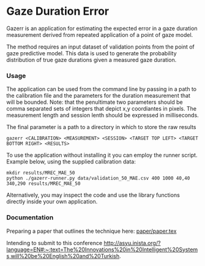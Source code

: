 # Gaze Duration Error

Gazerr is an application for estimating the expected error in a gaze duration
measurement derived from repeated application of a point of gaze model.

The method requires an input dataset of validation points from the point
of gaze predictive model. This data is used to generate the probability 
distribution of true gaze durations given a measured gaze duration.

### Usage

The application can be used from the command line by passing in a path to the
calibration file and the parameters for the duration measurement that will be
bounded. Note: that the penultimate two parameters should be comma separated sets
of integers that depict x,y coordiantes in pixels. The measurement length and
session lenth should be expressed in milliseconds.

The final parameter is a path to a directory in which to store the raw results

```
gazerr <CALIBRATION> <MEASUREMENT> <SESSION> <TARGET TOP LEFT> <TARGET BOTTOM RIGHT> <RESULTS>
```

To use the application without installing it you can employ the runner script.
Example below, using the supplied calibration data:

```
mkdir results/MREC_MAE_50
python ./gazerr-runner.py data/validation_50_MAE.csv 400 1000 40,40 340,290 results/MREC_MAE_50
```

Alternatively, you may inspect the code and use the library functions directly
inside your own application.


### Documentation

Preparing a paper that outlines the technique here: [paper/paper.tex](paper/paper.tex)

Intending to submit to this conference
http://asyu.inista.org/?language=EN#:~:text=The%20Innovations%20in%20Intelligent%20Systems,will%20be%20English%20and%20Turkish.





